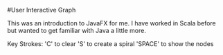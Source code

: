 #User Interactive Graph

This was an introduction to JavaFX for me. I have worked in Scala before but wanted to get familiar with Java a little more. 

Key Strokes:
  'C' to clear
  'S' to create a spiral
  'SPACE' to show the nodes
